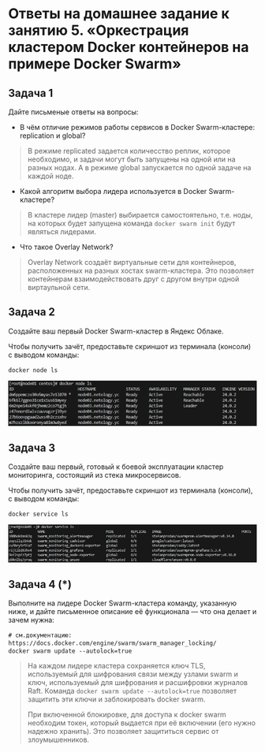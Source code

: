 # Ответы на домашнее задание к занятию 5. «Оркестрация кластером Docker контейнеров на примере Docker Swarm»


## Задача 1

Дайте письменые ответы на вопросы:

- В чём отличие режимов работы сервисов в Docker Swarm-кластере: replication и global?

>В режиме replicated задается количесство реплик, которое необходимо, и задачи могут быть запущены на одной или на разных нодах. А в режиме global запускается по одной задаче на каждой ноде. 

- Какой алгоритм выбора лидера используется в Docker Swarm-кластере?

>В кластере лидер (master) выбирается самостоятельно, т.е. ноды, на которых будет запущена команда ```docker swarm init``` будут являться лидерами.

- Что такое Overlay Network?

>Overlay Network создаёт виртуальные сети для контейнеров, расположенных на разных хостах swarm-кластера. Это позволяет контейнерам взаимодействовать друг с другом внутри одной виртаульной сети.


## Задача 2

Создайте ваш первый Docker Swarm-кластер в Яндекс Облаке.

Чтобы получить зачёт, предоставьте скриншот из терминала (консоли) с выводом команды:
```
docker node ls
```

![z2_docker-node-ls](img/z2_docker-node-ls.jpg "z2_docker-node-ls")


## Задача 3

Создайте ваш первый, готовый к боевой эксплуатации кластер мониторинга, состоящий из стека микросервисов.

Чтобы получить зачёт, предоставьте скриншот из терминала (консоли), с выводом команды:
```
docker service ls
```

![z3_docker-service-ls](img/z3_docker-service-ls.jpg "z3_docker-service-ls")


## Задача 4 (*)

Выполните на лидере Docker Swarm-кластера команду, указанную ниже, и дайте письменное описание её функционала — что она делает и зачем нужна:
```
# см.документацию: https://docs.docker.com/engine/swarm/swarm_manager_locking/
docker swarm update --autolock=true
```

>На каждом лидере кластера сохраняется ключ TLS, используемый для шифрования связи между узлами swarm и ключ, используемый для шифрования и расшифровки журналов Raft. Команда ```docker swarm update --autolock=true``` позволяет защитить эти ключи и заблокировать docker swarm.
>
>При включенной блокировке, для доступа к docker swarm необходим токен, который выдается при её включении (его нужно надежно хранить). Это позволяет защититься сервис от злоумышенников.